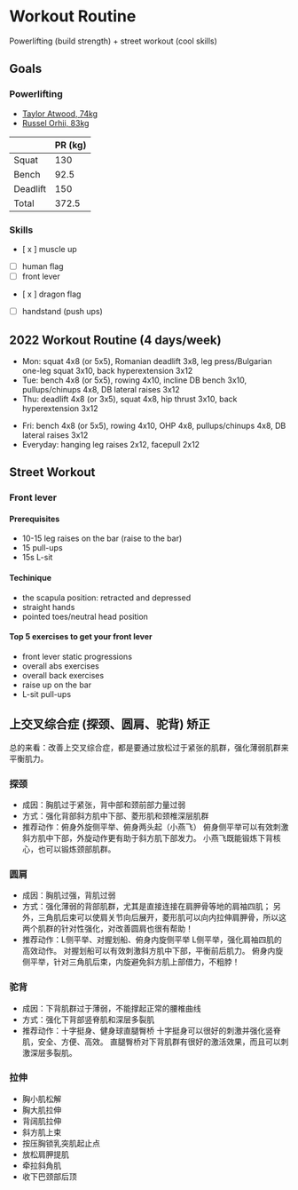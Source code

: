 # Workout Routine

Powerlifting (build strength) + street workout (cool skills)

## Goals

### Powerlifting

- [Taylor Atwood, 74kg](https://www.openpowerlifting.org/u/tayloratwood)
- [Russel Orhii, 83kg](https://www.openpowerlifting.org/u/russelorhii)

||PR (kg)|
|---|---|
|Squat|130|
|Bench|92.5|
|Deadlift|150|
|Total|372.5|

<!-- |PR (kg)|Body Weight|Squat|Bench|Deadlift|Total| -->
<!-- |---|---| -->
<!-- |7/11/2022|75|130|92.5|150|372.5| -->

### Skills
- [ x ] muscle up
- [  ] human flag
- [  ] front lever
- [ x ] dragon flag
- [  ] handstand (push ups)

## 2022 Workout Routine (4 days/week)

- Mon: squat 4x8 (or 5x5), Romanian deadlift 3x8, leg press/Bulgarian one-leg squat 3x10, back hyperextension 3x12
- Tue: bench 4x8 (or 5x5), rowing 4x10, incline DB bench 3x10, pullups/chinups 4x8, DB lateral raises 3x12
- Thu: deadlift 4x8 (or 3x5), squat 4x8, hip thrust 3x10, back hyperextension 3x12
<!-- - Fri: OHP 4x10, pullups 4x8, skull crusher 3x10, barbell curls 3x10, weighted dips 3x12, hammer curls 3x10 -->
<!-- - Fri: OHP 4x8, pullups 4x8, DB lateral raises 3x12, rowing 4x10 -->
- Fri: bench 4x8 (or 5x5), rowing 4x10, OHP 4x8, pullups/chinups 4x8, DB lateral raises 3x12
- Everyday: hanging leg raises 2x12, facepull 2x12

## Street Workout

### Front lever

#### Prerequisites

- 10-15 leg raises on the bar (raise to the bar)
- 15 pull-ups
- 15s L-sit

#### Techinique

- the scapula position: retracted and depressed
- straight hands
- pointed toes/neutral head position

#### Top 5 exercises to get your front lever

- front lever static progressions
- overall abs exercises
- overall back exercises
- raise up on the bar
- L-sit pull-ups

## 上交叉综合症 (探颈、圆肩、驼背) 矫正

总的来看：改善上交叉综合症，都是要通过放松过于紧张的肌群，强化薄弱肌群来平衡肌力。

### 探颈

- 成因：胸肌过于紧张，背中部和颈前部力量过弱
- 方式：强化背部斜方肌中下部、菱形肌和颈椎深层肌群
- 推荐动作：俯身外旋侧平举、俯身两头起（小燕飞）
    俯身侧平举可以有效刺激斜方肌中下部，外旋动作更有助于斜方肌下部发力。
    小燕飞既能锻炼下背核心，也可以锻炼颈部肌群。

### 圆肩

- 成因：胸肌过强，背肌过弱
- 方式：强化薄弱的背部肌群，尤其是直接连接在肩胛骨等地的肩袖四肌；
    另外，三角肌后束可以使肩关节向后展开，菱形肌可以向内拉伸肩胛骨，所以这两个肌群的针对性强化，对改善圆肩也很有帮助！
- 推荐动作：L侧平举、对握划船、俯身内旋侧平举
    L侧平举，强化肩袖四肌的高效动作。
    对握划船可以有效刺激斜方肌中下部，平衡前后肌力。
    俯身内旋侧平举，针对三角肌后束，内旋避免斜方肌上部借力，不粗脖！

### 驼背

- 成因：下背肌群过于薄弱，不能撑起正常的腰椎曲线
- 方式：强化下背部竖脊肌和深层多裂肌
- 推荐动作：十字挺身、健身球直腿臀桥
    十字挺身可以很好的刺激并强化竖脊肌，安全、方便、高效。
    直腿臀桥对下背肌群有很好的激活效果，而且可以刺激深层多裂肌。

### 拉伸

- 胸小肌松解
- 胸大肌拉伸
- 背阔肌拉伸
- 斜方肌上束
- 按压胸锁乳突肌起止点
- 放松肩胛提肌
- 牵拉斜角肌
- 收下巴颈部后顶
